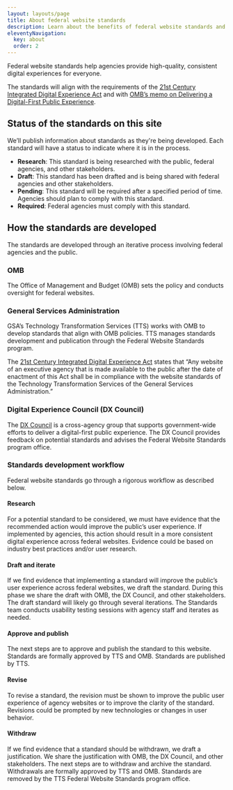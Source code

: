 ```yaml
---
layout: layouts/page
title: About federal website standards
description: Learn about the benefits of federal website standards and how they're created and managed.
eleventyNavigation:
  key: about
  order: 2
---
```


Federal website standards help agencies provide high-quality, consistent digital experiences for everyone. 

The standards will align with the requirements of the [21st Century Integrated Digital Experience Act](https://www.congress.gov/bill/115th-congress/house-bill/5759/text) and with [OMB’s memo on Delivering a Digital-First Public Experience](https://www.whitehouse.gov/omb/management/ofcio/delivering-a-digital-first-public-experience/). 

## Status of the standards on this site

We’ll publish information about standards as they're being developed. Each standard will have a status to indicate where it is in the process. 

- **Research**: This standard is being researched with the public, federal agencies, and other stakeholders.
- **Draft**: This standard has been drafted and is being shared with federal agencies and other stakeholders.
- **Pending**: This standard will be required after a specified period of time. Agencies should plan to comply with this standard.
- **Required**: Federal agencies must comply with this standard.

## How the standards are developed

The standards are developed through an iterative process involving federal agencies and the public.

### OMB

The Office of Management and Budget (OMB) sets the policy and conducts oversight for federal websites. 

### General Services Administration

GSA’s Technology Transformation Services (TTS) works with OMB to develop standards that align with OMB policies. TTS manages standards development and publication through the Federal Website Standards program. 

The [21st Century Integrated Digital Experience Act](https://www.congress.gov/bill/115th-congress/house-bill/5759/text) states that “Any website of an executive agency that is made available to the public after the date of enactment of this Act shall be in compliance with the website standards of the Technology Transformation Services of the General Services Administration.”

### Digital Experience Council (DX Council)

The [DX Council](https://digital.gov/resources/an-introduction-to-the-digital-experience-council/) is a cross-agency group that supports government-wide efforts to deliver a digital-first public experience. The DX Council provides feedback on potential standards and advises the Federal Website Standards program office.

### Standards development workflow

Federal website standards go through a rigorous workflow as described below. 

#### Research

For a potential standard to be considered, we must have evidence that the recommended action would improve the public’s user experience. If implemented by agencies, this action should result in a more consistent digital experience across federal websites. Evidence could be based on industry best practices and/or user research.

#### Draft and iterate

If we find evidence that implementing a standard will improve the public’s user experience across federal websites, we draft the standard. During this phase we share the draft with OMB, the DX Council, and other stakeholders. The draft standard will likely go through several iterations. The Standards team conducts usability testing sessions with agency staff and iterates as needed. 

#### Approve and publish

The next steps are to approve and publish the standard to this website. Standards are formally approved by TTS and OMB. Standards are published by TTS.

#### Revise

To revise a standard, the revision must be shown to improve the public user experience of agency websites or to improve the clarity of the standard. Revisions could be prompted by new technologies or changes in user behavior.

#### Withdraw

If we find evidence that a standard should be withdrawn, we draft a justification. We share the justification with OMB, the DX Council, and other stakeholders. The next steps are to withdraw and archive the standard. Withdrawals are formally approved by TTS and OMB. Standards are removed by the TTS Federal Website Standards program office.


